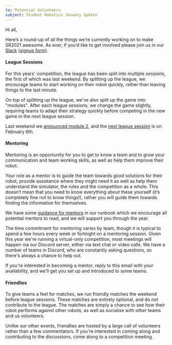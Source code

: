 ```yaml
---
to: Potential Volunteers
subject: Student Robotics January Update
---
```


Hi all,

Here’s a round-up of all the things we’re currently working on to make SR2021
awesome. As ever, if you’d like to get involved please join us in our [Slack][slack]
([signup form][slack-signup]).

#### League Sessions

For this years' competition, the league has been split into multiple _sessions_,
the first of which was last weekend. By splitting up the league, we encourage
teams to start working on their robot quickly, rather than leaving things to
the last minute.

On top of splitting up the league, we've also split up the game into "modules".
After each league sessions, we change the game slightly, requiring teams to
adapt their strategy quickly before competing in the new game in the next league
session.

Last weekend we [announced module 2][module-2-announcement], and the [next league session][next-league-session]
is on February 6th.

#### Mentoring

Mentoring is an opportunity for you to get to know a team and to grow your
communication and team working skills, as well as help them improve their robot.

Your role as a mentor is to guide the team towards good solutions for their
robot, provide assistance where they might need it as well as help them
understand the simulator, the rules and the competition as a whole. This doesn’t mean
that you need to know everything about these yourself (it’s completely fine not
to know things!), rather you will guide them towards finding the information for
themselves.

We have some [guidance for mentors][mentor-guidance] in our runbook which we
encourage all potential mentors to read, and we will support you through the year.

The time commitment for mentoring varies by team, though it is typical to spend
a few hours every week or fortnight on a mentoring session. Given this year we're
running a virtual-only competition, most meetings will happen via our Discord server,
either via text chat or video calls. We have a number of teams in Discord, who are
constantly asking questions, so
there's always a chance to help out.

If you're interested in becoming a mentor, reply to this email with your availability,
and we'll get you set up and introduced to some teams.

#### Friendlies

To give teams a feel for matches, we run friendly matches the weekend before league
sessions. These matches are entirely optional, and do not contribute to the league.
The matches are simply a chance to see how their robot performs against other
robots, as well as socialise with other teams and us volunteers.

Unlike our other events, friendlies are hosted by a large call of volunteers
rather than a few commentators. If you're interested in coming along and contributing
to the discussions, come along to a competition meeting.


[slack]: https://studentrobotics.slack.com
[slack-signup]: https://goo.gl/forms/Maq41MHF8CYSRVn83
[mentor-guidance]: https://studentrobotics.org/runbook/volunteering/mentor-guidance/
[module-2-announcement]: https://studentrobotics.org/news/2021-01-16-sr2021-first-league-sessions/
[next-league-session]: https://studentrobotics.org/events/sr2021/league-2/
